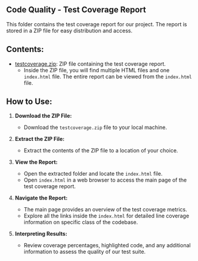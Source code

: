 ## Code Quality - Test Coverage Report

This folder contains the test coverage report for our project. The report is stored in a ZIP file for easy distribution and access.

## Contents:

- [testcoverage.zip](testcoverage.zip): ZIP file containing the test coverage report.
  - Inside the ZIP file, you will find multiple HTML files and one `index.html` file. The entire report can be viewed from the `index.html` file.

## How to Use:

1. **Download the ZIP File:**
   - Download the `testcoverage.zip` file to your local machine.

2. **Extract the ZIP File:**
   - Extract the contents of the ZIP file to a location of your choice.

3. **View the Report:**
   - Open the extracted folder and locate the `index.html` file.
   - Open `index.html` in a web browser to access the main page of the test coverage report.

4. **Navigate the Report:**
   - The main page provides an overview of the test coverage metrics.
   - Explore all the links inside the `index.html` for detailed line coverage information on specific class of the codebase.

5. **Interpreting Results:**
   - Review coverage percentages, highlighted code, and any additional information to assess the quality of our test suite.
